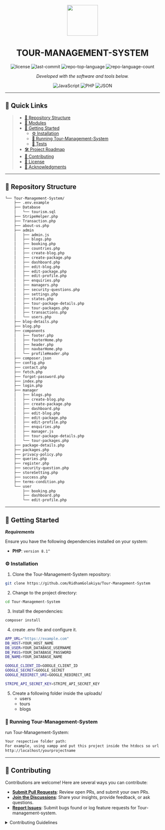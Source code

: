 <p align="center">
  <img src="https://cdn-icons-png.flaticon.com/512/6295/6295417.png" width="100" />
</p>
<p align="center">
    <h1 align="center">TOUR-MANAGEMENT-SYSTEM</h1>
</p>
<p align="center">
	<img src="https://img.shields.io/github/license/RidhamGolakiya/Tour-Management-System?style=flat&color=0080ff" alt="license">
	<img src="https://img.shields.io/github/last-commit/RidhamGolakiya/Tour-Management-System?style=flat&color=0080ff" alt="last-commit">
	<img src="https://img.shields.io/github/languages/top/RidhamGolakiya/Tour-Management-System?style=flat&color=0080ff" alt="repo-top-language">
	<img src="https://img.shields.io/github/languages/count/RidhamGolakiya/Tour-Management-System?style=flat&color=0080ff" alt="repo-language-count">
<p>
<p align="center">
		<em>Developed with the software and tools below.</em>
</p>
<p align="center">
	<img src="https://img.shields.io/badge/JavaScript-F7DF1E.svg?style=flat&logo=JavaScript&logoColor=black" alt="JavaScript">
	<img src="https://img.shields.io/badge/PHP-777BB4.svg?style=flat&logo=PHP&logoColor=white" alt="PHP">
	<img src="https://img.shields.io/badge/JSON-000000.svg?style=flat&logo=JSON&logoColor=white" alt="JSON">
</p>
<hr>

## 🔗 Quick Links

> - [📂 Repository Structure](#-repository-structure)
> - [🧩 Modules](#-modules)
> - [🚀 Getting Started](#-getting-started)
>   - [⚙️ Installation](#️-installation)
>   - [🤖 Running Tour-Management-System](#-running-Tour-Management-System)
>   - [🧪 Tests](#-tests)
> - [🛠 Project Roadmap](#-project-roadmap)
> - [🤝 Contributing](#-contributing)
> - [📄 License](#-license)
> - [👏 Acknowledgments](#-acknowledgments)

---

## 📂 Repository Structure

```sh
└── Tour-Management-System/
    ├── .env.example
    ├── Database
    │   └── tourism.sql
    ├── StripeHelper.php
    ├── Transaction.php
    ├── about-us.php
    ├── admin
    │   ├── admin.js
    │   ├── blogs.php
    │   ├── booking.php
    │   ├── countries.php
    │   ├── create-blog.php
    │   ├── create-package.php
    │   ├── dashboard.php
    │   ├── edit-blog.php
    │   ├── edit-package.php
    │   ├── edit-profile.php
    │   ├── enquiries.php
    │   ├── managers.php
    │   ├── security-questions.php
    │   ├── settings.php
    │   ├── states.php
    │   ├── tour-package-details.php
    │   ├── tour-packages.php
    │   ├── transactions.php
    │   └── users.php
    ├── blog-details.php
    ├── blog.php
    ├── components
    │   ├── footer.php
    │   ├── footerHome.php
    │   ├── header.php
    │   ├── navbarHome.php
    │   └── profileHeader.php
    ├── composer.json
    ├── config.php
    ├── contact.php
    ├── fetch.php
    ├── forgot-password.php
    ├── index.php
    ├── login.php
    ├── manager
    │   ├── blogs.php
    │   ├── create-blog.php
    │   ├── create-package.php
    │   ├── dashboard.php
    │   ├── edit-blog.php
    │   ├── edit-package.php
    │   ├── edit-profile.php
    │   ├── enquiries.php
    │   ├── manager.js
    │   ├── tour-package-details.php
    │   └── tour-packages.php
    ├── package-details.php
    ├── packages.php
    ├── privacy-policy.php
    ├── queries.php
    ├── register.php
    ├── security-question.php
    ├── storeSetting.php
    ├── success.php
    ├── terms-condition.php
    └── user
        ├── booking.php
        ├── dashboard.php
        └── edit-profile.php
```

---

## 🚀 Getting Started

***Requirements***

Ensure you have the following dependencies installed on your system:

* **PHP**: `version 8.1^`

### ⚙️ Installation

1. Clone the Tour-Management-System repository:

```sh
git clone https://github.com/RidhamGolakiya/Tour-Management-System
```

2. Change to the project directory:

```sh
cd Tour-Management-System
```

3. Install the dependencies:

```sh
composer install
```

4. create .env file and configure it.

```sh
APP_URL="https://example.com"
DB_HOST=YOUR_HOST_NAME
DB_USER=YOUR_DATABASE_USERNAME
DB_PASS=YOUR_DATABASE_PASSWORD
DB_NAME=YOUR_DATABASE_NAME

GOOGLE_CLIENT_ID=GOOGLE_CLIENT_ID
GOOGLE_SECRET=GOOGLE_SECRET
GOOGLE_REDIRECT_URI=GOOGLE_REDIRECT_URI

STRIPE_API_SECRET_KEY=STRIPE_API_SECRET_KEY

```

5. Create a following folder inside the uploads/
   - users
   - tours
   - blogs

### 🤖 Running Tour-Management-System

run Tour-Management-System:

```sh
Your respective folder path:
For example, using xampp and put this project inside the htdocs so url will be
http://localhost/yourprojectname
```
---

## 🤝 Contributing

Contributions are welcome! Here are several ways you can contribute:

- **[Submit Pull Requests](https://github.com/RidhamGolakiya/Tour-Management-System/blob/main/CONTRIBUTING.md)**: Review open PRs, and submit your own PRs.
- **[Join the Discussions](https://github.com/RidhamGolakiya/Tour-Management-System/discussions)**: Share your insights, provide feedback, or ask questions.
- **[Report Issues](https://github.com/RidhamGolakiya/Tour-Management-System/issues)**: Submit bugs found or log feature requests for Tour-management-system.

<details closed>
    <summary>Contributing Guidelines</summary>

1. **Fork the Repository**: Start by forking the project repository to your GitHub account.
2. **Clone Locally**: Clone the forked repository to your local machine using a Git client.
   ```sh
   git clone https://github.com/RidhamGolakiya/Tour-Management-System
   ```
3. **Create a New Branch**: Always work on a new branch, giving it a descriptive name.
   ```sh
   git checkout -b new-feature-x
   ```
4. **Make Your Changes**: Develop and test your changes locally.
5. **Commit Your Changes**: Commit with a clear message describing your updates.
   ```sh
   git commit -m 'Implemented new feature x.'
   ```
6. **Push to GitHub**: Push the changes to your forked repository.
   ```sh
   git push origin new-feature-x
   ```
7. **Submit a Pull Request**: Create a PR against the original project repository. Clearly describe the changes and their motivations.

Once your PR is reviewed and approved, it will be merged into the main branch.

</details>
